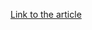 [Link to the article](https://www.welivesecurity.com/en/videos/sednit-xss-govt-entities-defense-companies/)
